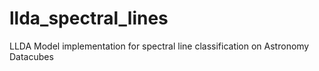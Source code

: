 # llda_spectral_lines
LLDA Model implementation for spectral line classification on Astronomy Datacubes
